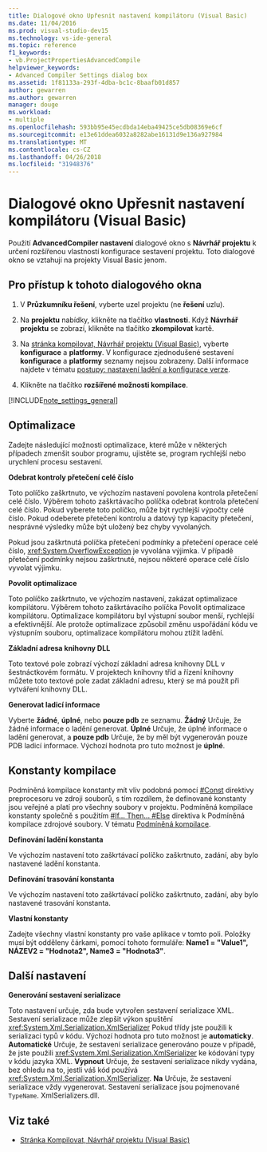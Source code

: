 ```yaml
---
title: Dialogové okno Upřesnit nastavení kompilátoru (Visual Basic)
ms.date: 11/04/2016
ms.prod: visual-studio-dev15
ms.technology: vs-ide-general
ms.topic: reference
f1_keywords:
- vb.ProjectPropertiesAdvancedCompile
helpviewer_keywords:
- Advanced Compiler Settings dialog box
ms.assetid: 1f81133a-293f-4dba-bc1c-8baafb01d857
author: gewarren
ms.author: gewarren
manager: douge
ms.workload:
- multiple
ms.openlocfilehash: 593bb95e45ecdbda14eba49425ce5db08369e6cf
ms.sourcegitcommit: e13e61ddea6032a8282abe16131d9e136a927984
ms.translationtype: MT
ms.contentlocale: cs-CZ
ms.lasthandoff: 04/26/2018
ms.locfileid: "31948376"
---
```

# <a name="advanced-compiler-settings-dialog-box-visual-basic"></a>Dialogové okno Upřesnit nastavení kompilátoru (Visual Basic)

Použití **AdvancedCompiler nastavení** dialogové okno s **Návrhář projektu** k určení rozšířenou vlastností konfigurace sestavení projektu. Toto dialogové okno se vztahují na projekty Visual Basic jenom.

## <a name="to-access-this-dialog-box"></a>Pro přístup k tohoto dialogového okna

1.  V **Průzkumníku řešení**, vyberte uzel projektu (ne **řešení** uzlu).

2.  Na **projektu** nabídky, klikněte na tlačítko **vlastnosti**. Když **Návrhář projektu** se zobrazí, klikněte na tlačítko **zkompilovat** kartě.

3.  Na [stránka kompilovat, Návrhář projektu (Visual Basic)](../../ide/reference/compile-page-project-designer-visual-basic.md), vyberte **konfigurace** a **platformy**. V konfigurace zjednodušené sestavení **konfigurace** a **platformy** seznamy nejsou zobrazeny. Další informace najdete v tématu [postupy: nastavení ladění a konfigurace verze](../../debugger/how-to-set-debug-and-release-configurations.md).

4.  Klikněte na tlačítko **rozšířené možnosti kompilace**.

[!INCLUDE[note_settings_general](../../data-tools/includes/note_settings_general_md.md)]

## <a name="optimizations"></a>Optimalizace

 Zadejte následující možnosti optimalizace, které může v některých případech zmenšit soubor programu, ujistěte se, program rychlejší nebo urychlení procesu sestavení.

**Odebrat kontroly přetečení celé číslo**

Toto políčko zaškrtnuto, ve výchozím nastavení povolena kontrola přetečení celé číslo. Výběrem tohoto zaškrtávacího políčka odebrat kontrola přetečení celé číslo. Pokud vyberete toto políčko, může být rychlejší výpočty celé číslo. Pokud odeberete přetečení kontrolu a datový typ kapacity přetečení, nesprávné výsledky může být uložený bez chyby vyvolaných.

Pokud jsou zaškrtnutá políčka přetečení podmínky a přetečení operace celé číslo, <xref:System.OverflowException> je vyvolána výjimka. V případě přetečení podmínky nejsou zaškrtnuté, nejsou některé operace celé číslo vyvolat výjimku.

**Povolit optimalizace**

Toto políčko zaškrtnuto, ve výchozím nastavení, zakázat optimalizace kompilátoru. Výběrem tohoto zaškrtávacího políčka Povolit optimalizace kompilátoru. Optimalizace kompilátoru byl výstupní soubor menší, rychlejší a efektivnější. Ale protože optimalizace způsobil změnu uspořádání kódu ve výstupním souboru, optimalizace kompilátoru mohou ztížit ladění.

 **Základní adresa knihovny DLL**

 Toto textové pole zobrazí výchozí základní adresa knihovny DLL v šestnáctkovém formátu. V projektech knihovny tříd a řízení knihovny můžete toto textové pole zadat základní adresu, který se má použít při vytváření knihovny DLL.

 **Generovat ladicí informace**

 Vyberte **žádné**, **úplné**, nebo **pouze pdb** ze seznamu. **Žádný** Určuje, že žádné informace o ladění generovat. **Úplné** Určuje, že úplné informace o ladění generovat, a **pouze pdb** Určuje, že by měl být vygenerován pouze PDB ladicí informace. Výchozí hodnota pro tuto možnost je **úplné**.

## <a name="compilation-constants"></a>Konstanty kompilace

Podmíněná kompilace konstanty mít vliv podobná pomocí [#Const](/dotnet/visual-basic/language-reference/directives/const-directive) direktivy preprocesoru ve zdroji souborů, s tím rozdílem, že definované konstanty jsou veřejné a platí pro všechny soubory v projektu. Podmíněná kompilace konstanty společně s použitím [#If... Then... #Else](/dotnet/visual-basic/language-reference/directives/if-then-else-directives) direktiva k Podmíněná kompilace zdrojové soubory. V tématu [Podmíněná kompilace](/dotnet/visual-basic/programming-guide/program-structure/conditional-compilation).

 **Definování ladění konstanta**

 Ve výchozím nastavení toto zaškrtávací políčko zaškrtnuto, zadání, aby bylo nastavené ladění konstanta.

 **Definování trasování konstanta**

 Ve výchozím nastavení toto zaškrtávací políčko zaškrtnuto, zadání, aby bylo nastavené trasování konstanta.

 **Vlastní konstanty**

 Zadejte všechny vlastní konstanty pro vaše aplikace v tomto poli. Položky musí být odděleny čárkami, pomocí tohoto formuláře: **Name1 = "Value1", NÁZEV2 = "Hodnota2", Name3 = "Hodnota3"**.

## <a name="other-settings"></a>Další nastavení

**Generování sestavení serializace**

Toto nastavení určuje, zda bude vytvořen sestavení serializace XML. Sestavení serializace může zlepšit výkon spuštění <xref:System.Xml.Serialization.XmlSerializer> Pokud třídy jste použili k serializaci typů v kódu. Výchozí hodnota pro tuto možnost je **automaticky**. **Automatické** Určuje, že sestavení serializace generováno pouze v případě, že jste použili <xref:System.Xml.Serialization.XmlSerializer> ke kódování typy v kódu jazyka XML. **Vypnout** Určuje, že sestavení serializace nikdy vydána, bez ohledu na to, jestli váš kód používá <xref:System.Xml.Serialization.XmlSerializer>. **Na** Určuje, že sestavení serializace vždy vygenerovat. Sestavení serializace jsou pojmenované `TypeName`. XmlSerializers.dll.

## <a name="see-also"></a>Viz také

- [Stránka Kompilovat, Návrhář projektu (Visual Basic)](../../ide/reference/compile-page-project-designer-visual-basic.md)